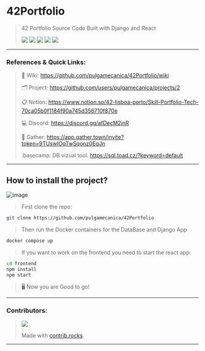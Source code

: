 # 42Portfolio
> 42 Portfolio Source Code Built with Django and React
>
> ![](https://img.shields.io/badge/Python-FFD43B?style=for-the-badge&logo=python&logoColor=306998) ![](https://img.shields.io/badge/Django-092e20?style=for-the-badge&logo=django&logoColor=white) ![](https://img.shields.io/badge/React-61DBFB?style=for-the-badge&logo=react&logoColor=white) ![](https://img.shields.io/badge/Docker-eee?style=for-the-badge&logo=docker&logoColor=0db7ed) ![](https://img.shields.io/badge/PostgreSQL-eee?style=for-the-badge&logo=postgresql&logoColor=0064a5)
>

***

### References & Quick Links:

> :book: Wiki: https://github.com/pulgamecanica/42Portfolio/wiki
>
> :card_index_dividers: Project: https://github.com/users/pulgamecanica/projects/2
>
> :clipboard: Notion: https://www.notion.so/42-lisboa-porto/Skill-Portfolio-Tech-70ca05b0f1184f90a745d356710f870e
>
> :computer: Discord: https://discord.gg/afDecM2jnR
>
> :grapes: Gather: https://app.gather.town/invite?token=9TUswIOqTwSqonz0EqJn
>
> :basecamp: DB vizual tool: https://sql.toad.cz/?keyword=default
>

***

## How to install the project?

![image](https://raw.githubusercontent.com/JoeyBling/JoeyBling/master/pic/pusheencode.gif)

> First clone the repo:

```bash
git clone https://github.com/pulgamecanica/42Portfolio
```

> Then run the Docker containers for the DataBase and Django App

```bash
docker compose up
```

> If you want to work on the frontend you need to start the react app:

```bash
cd frontend
npm install
npm start
```

> :desktop_computer: Now you are Good to go! 

****

### Contributors:

> <a href="https://github.com/pulgamecanica/42Portfolio/graphs/contributors"><img src="https://contrib.rocks/image?repo=pulgamecanica/42Portfolio" /></a>
>
> Made with [contrib.rocks](https://contrib.rocks).
>

***
